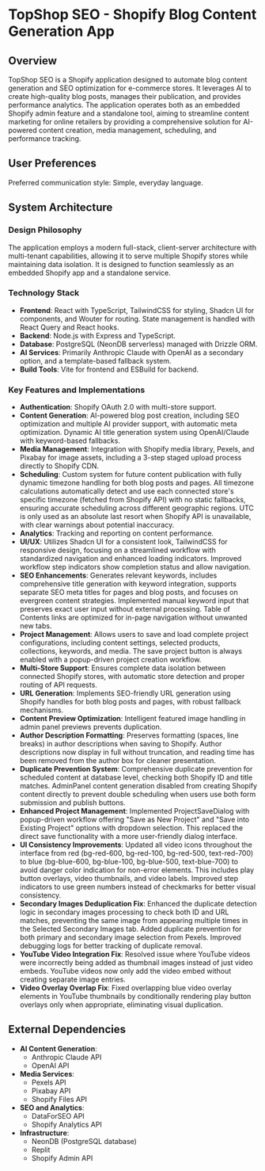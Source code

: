 # TopShop SEO - Shopify Blog Content Generation App

## Overview
TopShop SEO is a Shopify application designed to automate blog content generation and SEO optimization for e-commerce stores. It leverages AI to create high-quality blog posts, manages their publication, and provides performance analytics. The application operates both as an embedded Shopify admin feature and a standalone tool, aiming to streamline content marketing for online retailers by providing a comprehensive solution for AI-powered content creation, media management, scheduling, and performance tracking.

## User Preferences
Preferred communication style: Simple, everyday language.

## System Architecture

### Design Philosophy
The application employs a modern full-stack, client-server architecture with multi-tenant capabilities, allowing it to serve multiple Shopify stores while maintaining data isolation. It is designed to function seamlessly as an embedded Shopify app and a standalone service.

### Technology Stack
- **Frontend**: React with TypeScript, TailwindCSS for styling, Shadcn UI for components, and Wouter for routing. State management is handled with React Query and React hooks.
- **Backend**: Node.js with Express and TypeScript.
- **Database**: PostgreSQL (NeonDB serverless) managed with Drizzle ORM.
- **AI Services**: Primarily Anthropic Claude with OpenAI as a secondary option, and a template-based fallback system.
- **Build Tools**: Vite for frontend and ESBuild for backend.

### Key Features and Implementations
- **Authentication**: Shopify OAuth 2.0 with multi-store support.
- **Content Generation**: AI-powered blog post creation, including SEO optimization and multiple AI provider support, with automatic meta optimization. Dynamic AI title generation system using OpenAI/Claude with keyword-based fallbacks.
- **Media Management**: Integration with Shopify media library, Pexels, and Pixabay for image assets, including a 3-step staged upload process directly to Shopify CDN.
- **Scheduling**: Custom system for future content publication with fully dynamic timezone handling for both blog posts and pages. All timezone calculations automatically detect and use each connected store's specific timezone (fetched from Shopify API) with no static fallbacks, ensuring accurate scheduling across different geographic regions. UTC is only used as an absolute last resort when Shopify API is unavailable, with clear warnings about potential inaccuracy.
- **Analytics**: Tracking and reporting on content performance.
- **UI/UX**: Utilizes Shadcn UI for a consistent look, TailwindCSS for responsive design, focusing on a streamlined workflow with standardized navigation and enhanced loading indicators. Improved workflow step indicators show completion status and allow navigation.
- **SEO Enhancements**: Generates relevant keywords, includes comprehensive title generation with keyword integration, supports separate SEO meta titles for pages and blog posts, and focuses on evergreen content strategies. Implemented manual keyword input that preserves exact user input without external processing. Table of Contents links are optimized for in-page navigation without unwanted new tabs.
- **Project Management**: Allows users to save and load complete project configurations, including content settings, selected products, collections, keywords, and media. The save project button is always enabled with a popup-driven project creation workflow.
- **Multi-Store Support**: Ensures complete data isolation between connected Shopify stores, with automatic store detection and proper routing of API requests.
- **URL Generation**: Implements SEO-friendly URL generation using Shopify handles for both blog posts and pages, with robust fallback mechanisms.
- **Content Preview Optimization**: Intelligent featured image handling in admin panel previews prevents duplication.
- **Author Description Formatting**: Preserves formatting (spaces, line breaks) in author descriptions when saving to Shopify. Author descriptions now display in full without truncation, and reading time has been removed from the author box for cleaner presentation.
- **Duplicate Prevention System**: Comprehensive duplicate prevention for scheduled content at database level, checking both Shopify ID and title matches. AdminPanel content generation disabled from creating Shopify content directly to prevent double scheduling when users use both form submission and publish buttons.
- **Enhanced Project Management**: Implemented ProjectSaveDialog with popup-driven workflow offering "Save as New Project" and "Save into Existing Project" options with dropdown selection. This replaced the direct save functionality with a more user-friendly dialog interface.
- **UI Consistency Improvements**: Updated all video icons throughout the interface from red (bg-red-600, bg-red-100, bg-red-500, text-red-700) to blue (bg-blue-600, bg-blue-100, bg-blue-500, text-blue-700) to avoid danger color indication for non-error elements. This includes play button overlays, video thumbnails, and video labels. Improved step indicators to use green numbers instead of checkmarks for better visual consistency.
- **Secondary Images Deduplication Fix**: Enhanced the duplicate detection logic in secondary images processing to check both ID and URL matches, preventing the same image from appearing multiple times in the Selected Secondary Images tab. Added duplicate prevention for both primary and secondary image selection from Pexels. Improved debugging logs for better tracking of duplicate removal.
- **YouTube Video Integration Fix**: Resolved issue where YouTube videos were incorrectly being added as thumbnail images instead of just video embeds. YouTube videos now only add the video embed without creating separate image entries.
- **Video Overlay Overlap Fix**: Fixed overlapping blue video overlay elements in YouTube thumbnails by conditionally rendering play button overlays only when appropriate, eliminating visual duplication.

## External Dependencies

- **AI Content Generation**:
    - Anthropic Claude API
    - OpenAI API
- **Media Services**:
    - Pexels API
    - Pixabay API
    - Shopify Files API
- **SEO and Analytics**:
    - DataForSEO API
    - Shopify Analytics API
- **Infrastructure**:
    - NeonDB (PostgreSQL database)
    - Replit
    - Shopify Admin API